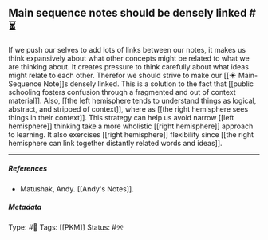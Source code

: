 ## Main sequence notes should be densely linked #⏳ 

If we push our selves to add lots of links between our notes, it makes us think expansively about what other concepts might be related to what we are thinking about. It creates pressure to think carefully about what ideas might relate to each other. Therefor we should strive to make our [[☀️ Main-Sequence Note]]s densely linked. This is a solution to the fact that [[public schooling fosters confusion through a fragmented and out of context material]]. Also, [[the left hemisphere tends to understand things as logical, abstract, and stripped of context]], where as [[the right hemisphere sees things in their context]]. This strategy can help us avoid narrow [[left hemisphere]] thinking take a more wholistic [[right hemisphere]] approach to learning. It also exercises [[right hemisphere]] flexibility since [[the right hemisphere can link together distantly related words and ideas]].

___

##### References

- Matushak, Andy. [[Andy's Notes]].

##### Metadata
Type: #🔴 
Tags: [[PKM]] 
Status: #☀️ 